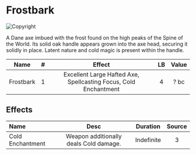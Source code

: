 # Frostbark

![Copyright]()



A Dane axe imbued with the frost found on the high peaks of the Spine of the World. Its solid oak handle appears grown into the axe head, securing it solidly in place. Latent nature and cold magic is present within the handle.



|   Name   | # |                              Effect                              | LB | Value |
| :-------: | :-: | :--------------------------------------------------------------: | :-: | :---: |
| Frostbark | 1 | Excellent Large Hafted Axe, Spellcasting Focus, Cold Enchantment | 4 | ? bc |

## Effects

| Name             |                 Desc                 |  Duration  | Source |
| :--------------- | :------------------------------------: | :--------: | :-----------: |
| Cold Enchantment | Weapon additionally deals Cold damage. | Indefinite |       3       |
